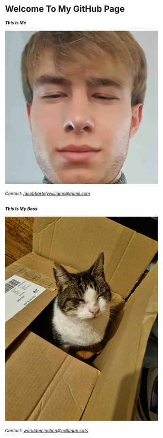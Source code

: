 # **Welcome To My GitHub Page**

#### *This Is Me*

<picture>
 <img alt="YOUR-ALT-TEXT" src="mepfp_redux.jpg">
</picture>

###### Contact: jacobbartolywilliams@gamil.com

#### *This Is My Boss*

<picture>
 <img alt="YOUR-ALT-TEXT" src="catbox.jpg">
</picture>

###### Contact: worlddomination@milkman.cats